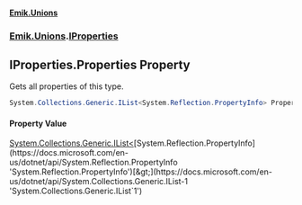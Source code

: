 #### [Emik.Unions](index.md 'index')
### [Emik.Unions](Emik.Unions.md 'Emik.Unions').[IProperties](IProperties.md 'Emik.Unions.IProperties')

## IProperties.Properties Property

Gets all properties of this type.

```csharp
System.Collections.Generic.IList<System.Reflection.PropertyInfo> Properties { get; }
```

#### Property Value
[System.Collections.Generic.IList&lt;](https://docs.microsoft.com/en-us/dotnet/api/System.Collections.Generic.IList-1 'System.Collections.Generic.IList`1')[System.Reflection.PropertyInfo](https://docs.microsoft.com/en-us/dotnet/api/System.Reflection.PropertyInfo 'System.Reflection.PropertyInfo')[&gt;](https://docs.microsoft.com/en-us/dotnet/api/System.Collections.Generic.IList-1 'System.Collections.Generic.IList`1')